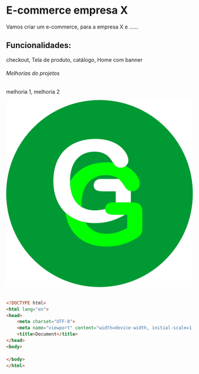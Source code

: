 # E-commerce empresa X

Vamos criar um e-commerce, para a empresa X e ......

## Funcionalidades: 

checkout, Tela de produto, catálogo, Home com banner

###### Melhorias do projetos

melhoria 1, melhoria 2

![Logo da Kitanda](img/app_icon.png)

``` html

<!DOCTYPE html>
<html lang="en">
<head>
    <meta charset="UTF-8">
    <meta name="viewport" content="width=device-width, initial-scale=1.0">
    <title>Document</title>
</head>
<body>
    
</body>
</html>

```